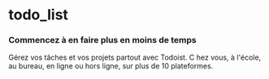 # todo_list  
### Commencez à en faire plus en moins de temps  
Gérez vos tâches et vos projets partout avec Todoist.  C
hez vous, à l'école, au bureau, en ligne ou hors ligne, sur plus de 10 plateformes.
